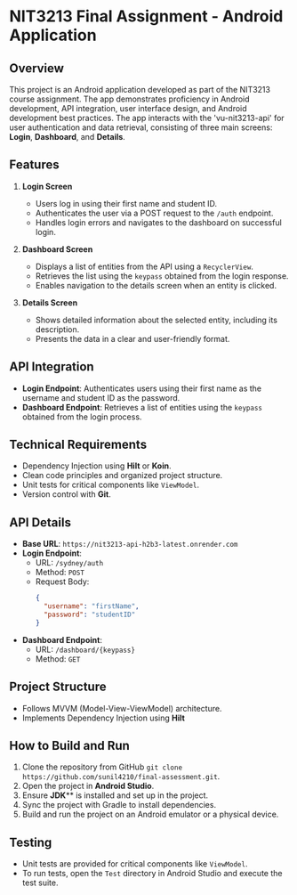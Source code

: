 # NIT3213 Final Assignment - Android Application

## Overview
This project is an Android application developed as part of the NIT3213 course assignment. The app demonstrates proficiency in Android development, API integration, user interface design, and Android development best practices. The app interacts with the 'vu-nit3213-api' for user authentication and data retrieval, consisting of three main screens: **Login**, **Dashboard**, and **Details**.

## Features
1. **Login Screen**
   - Users log in using their first name and student ID.
   - Authenticates the user via a POST request to the `/auth` endpoint.
   - Handles login errors and navigates to the dashboard on successful login.

2. **Dashboard Screen**
   - Displays a list of entities from the API using a `RecyclerView`.
   - Retrieves the list using the `keypass` obtained from the login response.
   - Enables navigation to the details screen when an entity is clicked.

3. **Details Screen**
   - Shows detailed information about the selected entity, including its description.
   - Presents the data in a clear and user-friendly format.

## API Integration
- **Login Endpoint**: Authenticates users using their first name as the username and student ID as the password.
- **Dashboard Endpoint**: Retrieves a list of entities using the `keypass` obtained from the login process.

## Technical Requirements
- Dependency Injection using **Hilt** or **Koin**.
- Clean code principles and organized project structure.
- Unit tests for critical components like `ViewModel`.
- Version control with **Git**.

## API Details
- **Base URL**: `https://nit3213-api-h2b3-latest.onrender.com`
- **Login Endpoint**:
  - URL: `/sydney/auth`
  - Method: `POST`
  - Request Body:
    ```json
    {
      "username": "firstName",
      "password": "studentID"
    }
    ```
- **Dashboard Endpoint**:
  - URL: `/dashboard/{keypass}`
  - Method: `GET`

## Project Structure
- Follows MVVM (Model-View-ViewModel) architecture.
- Implements Dependency Injection using **Hilt**
## How to Build and Run
1. Clone the repository from GitHub `git clone https://github.com/sunil4210/final-assessment.git`.
2. Open the project in **Android Studio**.
3. Ensure **JDK**** is installed and set up in the project.
4. Sync the project with Gradle to install dependencies.
5. Build and run the project on an Android emulator or a physical device.

## Testing
- Unit tests are provided for critical components like `ViewModel`.
- To run tests, open the `Test` directory in Android Studio and execute the test suite.


